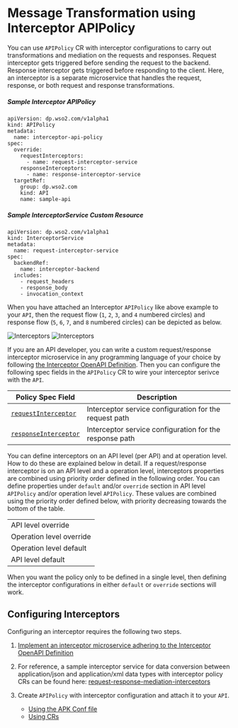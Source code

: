 # Message Transformation using Interceptor APIPolicy

You can use `APIPolicy` CR with interceptor configurations to carry out transformations and mediation on the requests and responses. Request interceptor gets triggered before sending the request to the backend. Response interceptor gets triggered before responding to the client. Here, an interceptor is a separate microservice that handles the request, response, or both request and response transformations.

##### Sample Interceptor APIPolicy
```
apiVersion: dp.wso2.com/v1alpha1
kind: APIPolicy
metadata:
  name: interceptor-api-policy
spec:
  override:
    requestInterceptors:
      - name: request-interceptor-service
    responseInterceptors:
      - name: response-interceptor-service
  targetRef:
    group: dp.wso2.com
    kind: API
    name: sample-api
```

##### Sample InterceptorService Custom Resource
```
apiVersion: dp.wso2.com/v1alpha1
kind: InterceptorService
metadata:
  name: request-interceptor-service
spec:
  backendRef:
    name: interceptor-backend
  includes:
    - request_headers
    - response_body
    - invocation_context
```

When you have attached an Interceptor `APIPolicy` like above example to your `API`, then the request flow (`1`, `2`, `3`, and `4` numbered circles) and response flow (`5`, `6`, `7`, and `8` numbered circles) can be depicted as below.

![Interceptors]({{base_path}}/en/latest/assets/img/api-management/api-policies/interceptors/interceptors-light.png#only-light)
![Interceptors]({{base_path}}/en/latest/assets/img/api-management/api-policies/interceptors/interceptors-dark.png#only-dark)

If you are an API developer, you can write a custom request/response interceptor microservice in any programming language of your choice by following [the Interceptor OpenAPI Definition](https://github.com/wso2/apk/blob/main/developer/resources/interceptor-service-open-api-v1.yaml). Then you can configure the following spec fields in the `APIPolicy` CR to wire your interceptor serivce with the `API`.

<table>
<thead>
  <tr>
    <th>Policy Spec Field</th>
    <th>Description</th>
  </tr>
</thead>
<tbody>
  <tr>
    <td style="white-space: nowrap;"><a href="#requestInterceptor"><code>requestInterceptor</code></a></td>
    <td>Interceptor service configuration for the request path</td>
  </tr>
  <tr>
    <td style="white-space: nowrap;"><a href="#responseInterceptor"><code>responseInterceptor</code></a></td>
    <td>Interceptor service configuration for the response path</td>
  </tr>
</tbody>
</table>


You can define interceptors on an API level (per API) and at operation level. How to do these are explained below in detail. If a request/response interceptor is on an API level and a operation level, interceptors properties are combined using priority order defined in the following order. You can define properties under `default` and/or `override` section in API level `APIPolicy` and/or operation level `APIPolicy`. These values are combined using the priority order defined below, with priority decreasing towards the bottom of the table.

<table>
<tbody>
  <tr>
    <td>API level override</td>
  </tr>
  <tr>
    <td>Operation level override</td>
  </tr>
  <tr>
    <td>Operation level default</td>
  </tr>
  <tr>
    <td>API level default</td>
  </tr>
</tbody>
</table>

When you want the policy only to be defined in a single level, then defining the interceptor configurations in either `default` or `override` sections will work.

## Configuring Interceptors

Configuring an interceptor requires the following two steps.

1. [Implement an interceptor microservice adhering to the Interceptor OpenAPI Definition](https://apim.docs.wso2.com/en/4.2.0/deploy-and-publish/deploy-on-gateway/choreo-connect/message-transformation/interceptor-microservice/interceptor-microservice/)

2. For reference, a sample interceptor service for data conversion between application/json and application/xml data types with interceptor policy CRs can be found here: [request-response-mediation-interceptors](https://github.com/wso2/apk/tree/main/samples/request-response-mediation-interceptors)

3. Create `APIPolicy` with interceptor configuration and attach it to your `API`.
    - <a href="../../../create-and-attach-api-policies/interceptors/interceptors-via-rest-api" target="_blank">Using the APK Conf file</a>
    - <a href="../../../create-and-attach-api-policies/interceptors/interceptors-via-crs" target="_blank">Using CRs</a>

